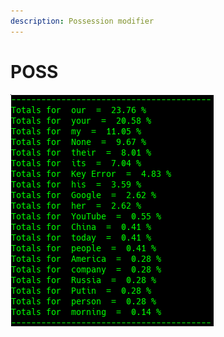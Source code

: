 ```yaml
---
description: Possession modifier
---
```


# POSS

![Google Congressional Hearing POSS sorted by percent \(top 20\)](../../.gitbook/assets/2019-01-04-154859_325x371_scrot.png)


